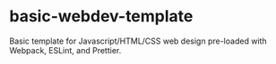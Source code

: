 # basic-webdev-template
Basic template for Javascript/HTML/CSS web design pre-loaded with Webpack, ESLint, and Prettier.
